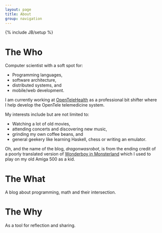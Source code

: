```yaml
---
layout: page
title: About
group: navigation
---
```

{% include JB/setup %}

# The Who

Computer scientist with a soft spot for:

- Programming languages,
- software architecture,
- distributed systems, and
- mobile/web development.

I am currently working at [OpenTeleHealth](http://www.opentelehealth.com/) as a
professional bit shifter where I help develop the OpenTele telemedicine system.

My interests include but are not limited to:

- Watching a lot of old movies,
- attending concerts and discovering new music,
- grinding my own coffee beans, and
- general geekery like learning Haskell, chess or writing an emulator.

Oh, and the name of the blog, *dragonwasrobot*, is from the ending credit of a
poorly translated version of
[Wonderboy in Monsterland](http://en.wikipedia.org/wiki/Wonder_Boy_in_Monster_Land)
which I used to play on my old Amiga 500 as a kid.

# The What

A blog about programming, math and their intersection.

# The Why

As a tool for reflection and sharing.
